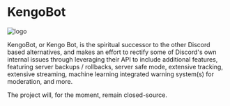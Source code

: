# KengoBot

![logo](https://raw.githubusercontent.com/CSAndrew/KengoBot/develop/resources/KengoAltR.png)

KengoBot, or Kengo Bot, is the spiritual successor to the other Discord based alternatives, and makes an effort to rectify some of Discord's own internal issues through leveraging their API to include additional features, featuring server backups / rollbacks, server safe mode, extensive tracking, extensive streaming, machine learning integrated warning system(s) for moderation, and more.

The project will, for the moment, remain closed-source.
